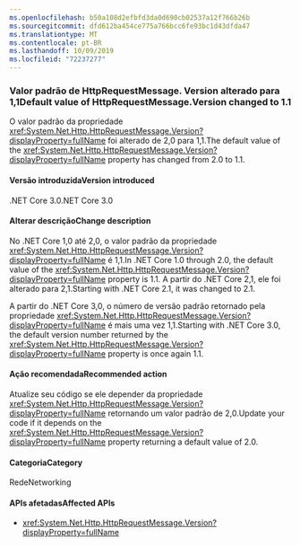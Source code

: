 ```yaml
---
ms.openlocfilehash: b50a108d2efbfd3da0d690cb02537a12f766b26b
ms.sourcegitcommit: dfd612ba454ce775a766bcc6fe93bc1d43dfda47
ms.translationtype: MT
ms.contentlocale: pt-BR
ms.lasthandoff: 10/09/2019
ms.locfileid: "72237277"
---
```

### <a name="default-value-of-httprequestmessageversion-changed-to-11"></a><span data-ttu-id="4edc5-101">Valor padrão de HttpRequestMessage. Version alterado para 1,1</span><span class="sxs-lookup"><span data-stu-id="4edc5-101">Default value of HttpRequestMessage.Version changed to 1.1</span></span> 

<span data-ttu-id="4edc5-102">O valor padrão da propriedade <xref:System.Net.Http.HttpRequestMessage.Version?displayProperty=fullName> foi alterado de 2,0 para 1,1.</span><span class="sxs-lookup"><span data-stu-id="4edc5-102">The default value of the <xref:System.Net.Http.HttpRequestMessage.Version?displayProperty=fullName> property has changed from 2.0 to 1.1.</span></span>

#### <a name="version-introduced"></a><span data-ttu-id="4edc5-103">Versão introduzida</span><span class="sxs-lookup"><span data-stu-id="4edc5-103">Version introduced</span></span>

<span data-ttu-id="4edc5-104">.NET Core 3.0</span><span class="sxs-lookup"><span data-stu-id="4edc5-104">.NET Core 3.0</span></span>

#### <a name="change-description"></a><span data-ttu-id="4edc5-105">Alterar descrição</span><span class="sxs-lookup"><span data-stu-id="4edc5-105">Change description</span></span>

<span data-ttu-id="4edc5-106">No .NET Core 1,0 até 2,0, o valor padrão da propriedade <xref:System.Net.Http.HttpRequestMessage.Version?displayProperty=fullName> é 1,1.</span><span class="sxs-lookup"><span data-stu-id="4edc5-106">In .NET Core 1.0 through 2.0, the default value of the <xref:System.Net.Http.HttpRequestMessage.Version?displayProperty=fullName> property is 1.1.</span></span> <span data-ttu-id="4edc5-107">A partir do .NET Core 2,1, ele foi alterado para 2,1.</span><span class="sxs-lookup"><span data-stu-id="4edc5-107">Starting with .NET Core 2.1, it was changed to 2.1.</span></span> 

<span data-ttu-id="4edc5-108">A partir do .NET Core 3,0, o número de versão padrão retornado pela propriedade <xref:System.Net.Http.HttpRequestMessage.Version?displayProperty=fullName> é mais uma vez 1,1.</span><span class="sxs-lookup"><span data-stu-id="4edc5-108">Starting with .NET Core 3.0, the default version number returned by the <xref:System.Net.Http.HttpRequestMessage.Version?displayProperty=fullName> property is once again 1.1.</span></span>
 
#### <a name="recommended-action"></a><span data-ttu-id="4edc5-109">Ação recomendada</span><span class="sxs-lookup"><span data-stu-id="4edc5-109">Recommended action</span></span>

<span data-ttu-id="4edc5-110">Atualize seu código se ele depender da propriedade <xref:System.Net.Http.HttpRequestMessage.Version?displayProperty=fullName> retornando um valor padrão de 2,0.</span><span class="sxs-lookup"><span data-stu-id="4edc5-110">Update your code if it depends on the <xref:System.Net.Http.HttpRequestMessage.Version?displayProperty=fullName> property returning a default value of 2.0.</span></span>

#### <a name="category"></a><span data-ttu-id="4edc5-111">Categoria</span><span class="sxs-lookup"><span data-stu-id="4edc5-111">Category</span></span>

<span data-ttu-id="4edc5-112">Rede</span><span class="sxs-lookup"><span data-stu-id="4edc5-112">Networking</span></span>

#### <a name="affected-apis"></a><span data-ttu-id="4edc5-113">APIs afetadas</span><span class="sxs-lookup"><span data-stu-id="4edc5-113">Affected APIs</span></span>

- <xref:System.Net.Http.HttpRequestMessage.Version?displayProperty=fullName>

<!--
a def
### Affected APIs

- `P:System.Net.Http.HttpRequestMessage.Version`

-- >

